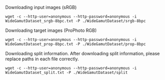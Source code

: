 Downloading input images (sRGB)
```
wget -c --http-user=anonymous --http-password=anonymous -i WideGamutDataset_srgb-8bpc.txt -P ./WideGamutDataset/srgb-8bpc
```

Downloading target images (ProPhoto RGB)
```
wget -c --http-user=anonymous --http-password=anonymous -i WideGamutDataset_prop-8bpc.txt -P ./WideGamutDataset/prop-8bpc
```

Downloading split information. After downloading split information, please replace paths in each file correctly.
```
wget -c --http-user=anonymous --http-password=anonymous -i WideGamutDataset_split.txt -P ./WideGamutDataset/split
```

